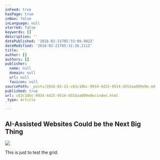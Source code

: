 ```yaml
---
inFeed: true
hasPage: true
inNav: false
inLanguage: null
starred: false
keywords: []
description: ''
datePublished: '2016-02-21T05:33:09.982Z'
dateModified: '2016-02-21T05:31:26.211Z'
title: ''
author: []
authors: []
publisher:
  name: null
  domain: null
  url: null
  favicon: null
sourcePath: _posts/2016-02-21-c63c10bc-9934-4d15-9514-d553aa009e0e.md
published: true
url: c63c10bc-9934-4d15-9514-d553aa009e0e/index.html
_type: Article

---
```

## AI-Assisted Websites Could be the Next Big Thing
![](https://the-grid-user-content.s3-us-west-2.amazonaws.com/6f3b0468-d55c-4309-bced-ba4754fec313.jpg)

This is just to test the grid.
